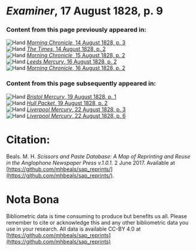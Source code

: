 # *Examiner*, 17 August 1828, p. 9  
  
### Content from this page previously appeared in:  
![Hand](http://scissorsandpaste.net/wp-content/uploads/2017/06/smallhandpointer.png) [*Morning Chronicle*, 14 August 1828, p. 3](https://mhbeals.github.io/sap_html/Morning-Chronicle/Morning-Chronicle-14-August-1828-p-3)  
![Hand](http://scissorsandpaste.net/wp-content/uploads/2017/06/smallhandpointer.png) [*The Times*, 14 August 1828, p. 2](https://mhbeals.github.io/sap_html/The-Times/The-Times-14-August-1828-p-2)  
![Hand](http://scissorsandpaste.net/wp-content/uploads/2017/06/smallhandpointer.png) [*Morning Chronicle*, 15 August 1828, p. 2](https://mhbeals.github.io/sap_html/Morning-Chronicle/Morning-Chronicle-15-August-1828-p-2)  
![Hand](http://scissorsandpaste.net/wp-content/uploads/2017/06/smallhandpointer.png) [*Leeds Mercury*, 16 August 1828, p. 2](https://mhbeals.github.io/sap_html/Leeds-Mercury/Leeds-Mercury-16-August-1828-p-2)  
![Hand](http://scissorsandpaste.net/wp-content/uploads/2017/06/smallhandpointer.png) [*Morning Chronicle*, 16 August 1828, p. 2](https://mhbeals.github.io/sap_html/Morning-Chronicle/Morning-Chronicle-16-August-1828-p-2)  
  
### Content from this page subsequently appeared in:  
![Hand](http://scissorsandpaste.net/wp-content/uploads/2017/06/smallhandpointer.png) [*Bristol Mercury*, 19 August 1828, p. 1](https://mhbeals.github.io/sap_html/Bristol-Mercury/Bristol-Mercury-19-August-1828-p-1)  
![Hand](http://scissorsandpaste.net/wp-content/uploads/2017/06/smallhandpointer.png) [*Hull Packet*, 19 August 1828, p. 2](https://mhbeals.github.io/sap_html/Hull-Packet/Hull-Packet-19-August-1828-p-2)  
![Hand](http://scissorsandpaste.net/wp-content/uploads/2017/06/smallhandpointer.png) [*Liverpool Mercury*, 22 August 1828, p. 3](https://mhbeals.github.io/sap_html/Liverpool-Mercury/Liverpool-Mercury-22-August-1828-p-3)  
![Hand](http://scissorsandpaste.net/wp-content/uploads/2017/06/smallhandpointer.png) [*Liverpool Mercury*, 22 August 1828, p. 6](https://mhbeals.github.io/sap_html/Liverpool-Mercury/Liverpool-Mercury-22-August-1828-p-6)  


# Citation: 

Beals. M. H. *Scissors and Paste Database: A Map of Reprinting and Reuse in the Anglophone Newspaper Press v.1.0.1.* 2 June 2017. Available at [https://github.com/mhbeals/sap_reprints/](https://github.com/mhbeals/sap_reprints/). 

# Nota Bona

Bibliometric data is time consuming to produce but benefits us all. Please remember to cite or acknowledge this and any other bibliometric data you use in your research. All data is available CC-BY 4.0 at [https://github.com/mhbeals/sap_reprints](https://github.com/mhbeals/sap_reprints)